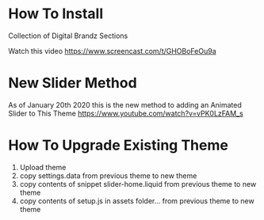 # How To Install
Collection of Digital Brandz Sections

Watch this video
https://www.screencast.com/t/GHOBoFeOu9a

# New Slider Method

As of January 20th 2020 this is the new method to adding an Animated Slider to This Theme
https://www.youtube.com/watch?v=vPK0LzFAM_s

# How To Upgrade Existing Theme
1. Upload theme
2. copy settings.data from previous theme to new theme
3. copy contents of snippet slider-home.liquid from previous theme to new theme
3. copy contents of setup.js in assets folder...  from previous theme to new theme
